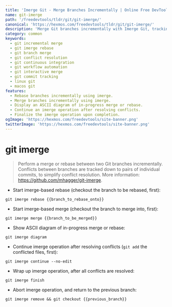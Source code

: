 ```yaml
---
title: 'Imerge Git - Merge Branches Incrementally | Online Free DevTools by Hexmos'
name: git-imerge
path: '/freedevtools/tldr/git/git-imerge/'
canonical: 'https://hexmos.com/freedevtools/tldr/git/git-imerge/'
description: 'Merge Git branches incrementally with Imerge Git, tracking conflicts down to individual commits for simplified conflict resolution. Free online tool, no registration required.'
category: common
keywords:
  - git incremental merge
  - git imerge rebase
  - git branch merge
  - git conflict resolution
  - git continuous integration
  - git workflow automation
  - git interactive merge
  - git commit tracking
  - linux git
  - macos git
features:
  - Rebase branches incrementally using imerge.
  - Merge branches incrementally using imerge.
  - Display an ASCII diagram of in-progress merge or rebase.
  - Continue an imerge operation after resolving conflicts.
  - Finalize the imerge operation upon completion.
ogImage: 'https://hexmos.com/freedevtools/site-banner.png'
twitterImage: 'https://hexmos.com/freedevtools/site-banner.png'
---
```


# git imerge

> Perform a merge or rebase between two Git branches incrementally.
> Conflicts between branches are tracked down to pairs of individual commits, to simplify conflict resolution.
> More information: <https://github.com/mhagger/git-imerge>.

- Start imerge-based rebase (checkout the branch to be rebased, first):

`git imerge rebase {{branch_to_rebase_onto}}`

- Start imerge-based merge (checkout the branch to merge into, first):

`git imerge merge {{branch_to_be_merged}}`

- Show ASCII diagram of in-progress merge or rebase:

`git imerge diagram`

- Continue imerge operation after resolving conflicts (`git add` the conflicted files, first):

`git imerge continue --no-edit`

- Wrap up imerge operation, after all conflicts are resolved:

`git imerge finish`

- Abort imerge operation, and return to the previous branch:

`git imerge remove && git checkout {{previous_branch}}`
